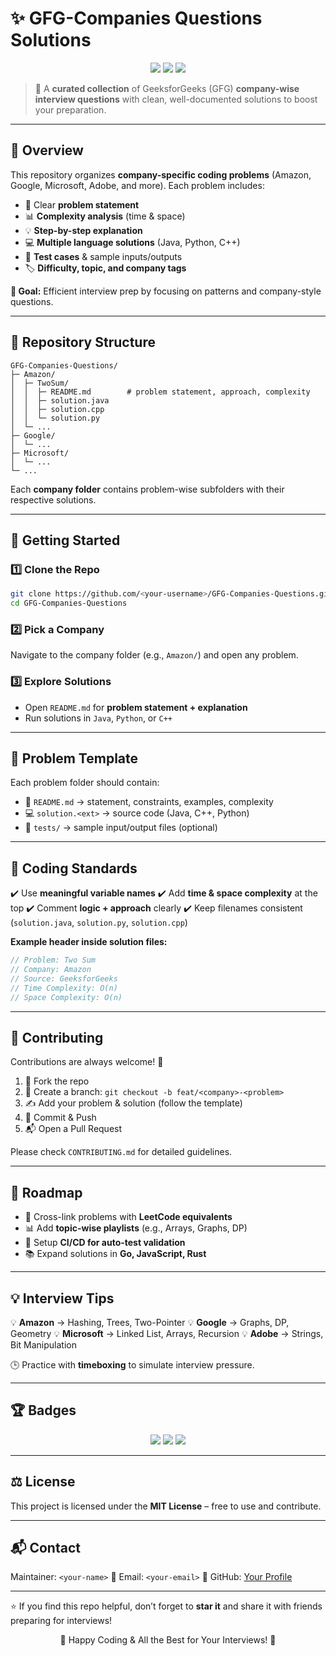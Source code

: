 # ✨ GFG-Companies Questions Solutions

<p align="center">
  <img src="https://img.shields.io/badge/Language-Java%20%7C%20Python%20%7C%20C++-brightgreen" />
  <img src="https://img.shields.io/badge/Contributions-Welcome-blue" />
  <img src="https://img.shields.io/badge/License-MIT-green" />
</p>

> 🚀 A **curated collection** of GeeksforGeeks (GFG) **company-wise interview questions** with clean, well-documented solutions to boost your preparation.

---

## 📌 Overview

This repository organizes **company-specific coding problems** (Amazon, Google, Microsoft, Adobe, and more). Each problem includes:

* 📝 Clear **problem statement**
* 📊 **Complexity analysis** (time & space)
* 💡 **Step-by-step explanation**
* 💻 **Multiple language solutions** (Java, Python, C++)
* 🧪 **Test cases** & sample inputs/outputs
* 🏷️ **Difficulty, topic, and company tags**

**🎯 Goal:** Efficient interview prep by focusing on patterns and company-style questions.

---

## 📂 Repository Structure

```
GFG-Companies-Questions/
├─ Amazon/
│  ├─ TwoSum/
│  │  ├─ README.md        # problem statement, approach, complexity
│  │  ├─ solution.java
│  │  ├─ solution.cpp
│  │  └─ solution.py
│  └─ ...
├─ Google/
│  └─ ...
├─ Microsoft/
│  └─ ...
└─ ...
```

Each **company folder** contains problem-wise subfolders with their respective solutions.

---

## 🚀 Getting Started

### 1️⃣ Clone the Repo

```bash
git clone https://github.com/<your-username>/GFG-Companies-Questions.git
cd GFG-Companies-Questions
```

### 2️⃣ Pick a Company

Navigate to the company folder (e.g., `Amazon/`) and open any problem.

### 3️⃣ Explore Solutions

* Open `README.md` for **problem statement + explanation**
* Run solutions in `Java`, `Python`, or `C++`

---

## 🧩 Problem Template

Each problem folder should contain:

* 📄 `README.md` → statement, constraints, examples, complexity
* 💻 `solution.<ext>` → source code (Java, C++, Python)
* 🧪 `tests/` → sample input/output files (optional)

---

## 📐 Coding Standards

✔️ Use **meaningful variable names**
✔️ Add **time & space complexity** at the top
✔️ Comment **logic + approach** clearly
✔️ Keep filenames consistent (`solution.java`, `solution.py`, `solution.cpp`)

**Example header inside solution files:**

```cpp
// Problem: Two Sum
// Company: Amazon
// Source: GeeksforGeeks
// Time Complexity: O(n)
// Space Complexity: O(n)
```

---

## 🤝 Contributing

Contributions are always welcome! 🎉

1. 🍴 Fork the repo
2. 🌿 Create a branch: `git checkout -b feat/<company>-<problem>`
3. ✍️ Add your problem & solution (follow the template)
4. 🔄 Commit & Push
5. 📬 Open a Pull Request

Please check `CONTRIBUTING.md` for detailed guidelines.

---

## 🎯 Roadmap

* 🔗 Cross-link problems with **LeetCode equivalents**
* 📊 Add **topic-wise playlists** (e.g., Arrays, Graphs, DP)
* 🤖 Setup **CI/CD for auto-test validation**
* 📚 Expand solutions in **Go, JavaScript, Rust**

---

## 💡 Interview Tips

💡 **Amazon** → Hashing, Trees, Two-Pointer
💡 **Google** → Graphs, DP, Geometry
💡 **Microsoft** → Linked List, Arrays, Recursion
💡 **Adobe** → Strings, Bit Manipulation

🕒 Practice with **timeboxing** to simulate interview pressure.

---

## 🏆 Badges

<p align="center">
  <img src="https://img.shields.io/badge/DSA-Preparation-orange" />
  <img src="https://img.shields.io/badge/Companies-50+-purple" />
  <img src="https://img.shields.io/badge/Problems-500+-success" />
</p>

---

## ⚖️ License

This project is licensed under the **MIT License** – free to use and contribute.

---

## 📬 Contact

Maintainer: `<your-name>`
📧 Email: `<your-email>`
🔗 GitHub: [Your Profile](https://github.com/your-username)

---

⭐ If you find this repo helpful, don’t forget to **star it** and share it with friends preparing for interviews!

<p align="center">🚀 Happy Coding & All the Best for Your Interviews! 💯</p>
